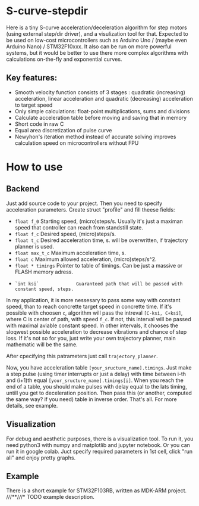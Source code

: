 # S-curve-stepdir

Here is a tiny S-curve acceleration/deceleration algorithm for step motors (using external step/dir driver), and a visulization tool for that.
Expected to be used on low-cost microcontrollers such as Arduino Uno / (maybe even Arduino Nano) / STM32F10xxx. It also can be run on more powerful systems, but it would be better to use there more complex algorithms with calculations on-the-fly and exponential curves.

## Key features:
* Smooth velocity function consists of 3 stages : quadratic (increasing) acceleration, linear acceleration and quadratic (decreasing) acceleration to target speed
* Only simple calculations: float-point multiplications, sums and divisions
* Calculate acceleration table before moving and saving that in memory
* Short code in raw C
* Equal area discretization of pulse curve
* Newyhon's iteration method instead of accurate solving improves calculation speed on microcontrollers without FPU

# How to use

## Backend
Just add source code to your project. 
Then you need to specify acceleration parameters. Create struct "profile" and fill theese fields:
*   `float f_0`            Starting speed, (micro)steps/s. Usually it's just a maximan speed that controller can reach from standstill state.
*   `float f_c`            Desired speed, (micro)steps/s.
*   `float t_c`            Desired acceleration time, s. will be overwritten, if trajectory planner is used.
*   `float max_t_c`			   Maximum acceleration time, s.
*   `float c`              Maximum allowed acceleration, (micro)steps/s^2.
*   `float * timings`      Pointer to table of timings. Can be just a massive or FLASH memory adress.
*	  `int ksi`              Guaranteed path that will be passed with constant speed, steps.

In my application, it is more nessesary to pass some way with constant speed, than to reach concrette target speed in concrette time. If it's possible with choosen `c`, algorithm will pass the intreval `[C-ksi, C+ksi]`, where C is center of path, with speed `f_c`. If not, this interval will be passed with maximal aviable constant speed. In other intervals, it chooses the sloqwest possible acceleration to decrease vibrations and chance of step loss.  If it's not so for you, just write your own trajectory planner, main mathematic will be the same.

After cpecifying this patrameters just call `trajectory_planner`. 

Now, you have acceleration table `[your_sructure_name].timings`. Just make a step pulse (using timer interrupts or just a delay) with time between i-th and (i+1)th equal `[your_sructure_name].timings[i]`. When you reach the end of a table, you should make pulses with delay equal to the lats timing, untill you get to deceleration position. Then pass this (or another, computed the same way? if you need) table in inverse order. That's all. For more details, see example.

## Visualization

For debug and aesthetic purposes, there is a visualization tool. To run it, you need python3 with numpy and matplotlib and jupyter notebook. Or you can run it in google colab. Juct specify required parameters in 1st cell, click "run all" and enjoy pretty graphs.

## Example

There is a short example for STM32F103RB, written as MDK-ARM project. 
/*/*/**/*/*/* TODO example description.

